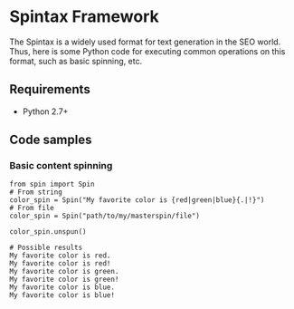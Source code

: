 # Spintax Framework
The Spintax is a widely used format for text generation in the SEO world. Thus, here is some Python code for executing common operations on this format, such as basic spinning, etc.

## Requirements
- Python 2.7+

## Code samples

### Basic content spinning
	from spin import Spin
	# From string
	color_spin = Spin("My favorite color is {red|green|blue}{.|!}")
	# From file
	color_spin = Spin("path/to/my/masterspin/file")
	
	color_spin.unspun()

	# Possible results
	My favorite color is red.
	My favorite color is red!
	My favorite color is green.
	My favorite color is green!
	My favorite color is blue.
	My favorite color is blue!
